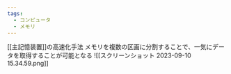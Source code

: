 ```yaml
---
tags:
  - コンピュータ
  - メモリ
---
```

[[主記憶装置]]の高速化手法
メモリを複数の区画に分割することで、一気にデータを取得することが可能となる
![[スクリーンショット 2023-09-10 15.34.59.png]]